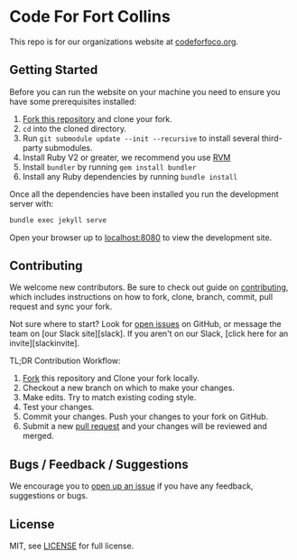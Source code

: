 # Code For Fort Collins

This repo is for our organizations website at [codeforfoco.org](http://www.codeforfoco.org).

## Getting Started

Before you can run the website on your machine you need to ensure you have some prerequisites installed:

1. [Fork this repository][forkthisrepo] and clone your fork.
1. `cd` into the cloned directory.
1. Run `git submodule update --init --recursive` to install several third-party submodules.
1. Install Ruby V2 or greater, we recommend you use [RVM](https://rvm.io/)
1. Install `bundler` by running `gem install bundler`
1. Install any Ruby dependencies by running `bundle install`

Once all the dependencies have been installed you run the development server with:

```bash
bundle exec jekyll serve
```

Open your browser up to [localhost:8080](http://localhost:8080) to view the development site.

## Contributing

We welcome new contributors.  Be sure to check out guide on [contributing][contributing], which includes instructions on how to fork, clone, branch, commit, pull request and sync your fork.

Not sure where to start? Look for [open issues][githubissue] on GitHub, or message the team on [our Slack site][slack]. If you aren't on our Slack, [click here for an invite][slackinvite].

TL;DR Contribution Workflow:

1. [Fork][fork] this repository and Clone your fork locally.
1. Checkout a new branch on which to make your changes.
1. Make edits. Try to match existing coding style.
1. Test your changes.
1. Commit your changes. Push your changes to your fork on GitHub.
1. Submit a new [pull request][pullrequest] and your changes will be reviewed and merged.

## Bugs / Feedback / Suggestions

We encourage you to [open up an issue][newissue] if you have any feedback, suggestions or bugs.

## License

MIT, see [LICENSE](/LICENSE) for full license.

[fork]: https://help.github.com/articles/fork-a-repo/
[forkthisrepo]: https://github.com/CodeForFoco/codeforfoco.github.io#fork-destination-box
[contributing]: https://github.com/CodeForFoco/org/blob/master/CONTRIBUTING.md
[githubissue]: https://github.com/CodeForFoco/codeforfoco.github.io/issues
[newissue]: https://github.com/CodeForFoco/codeforfoco.github.io/issues/new
[pullrequest]: https://github.com/CodeForFoco/codeforfoco.github.io/pulls
